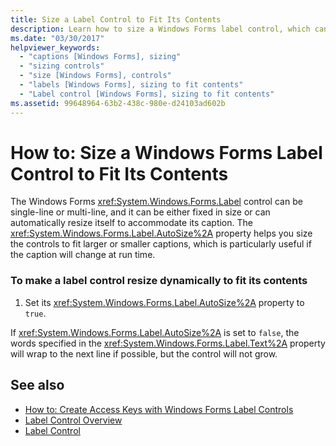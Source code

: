 ```yaml
---
title: Size a Label Control to Fit Its Contents
description: Learn how to size a Windows Forms label control, which can be single-line or multi-line, to fit its content.
ms.date: "03/30/2017"
helpviewer_keywords: 
  - "captions [Windows Forms], sizing"
  - "sizing controls"
  - "size [Windows Forms], controls"
  - "labels [Windows Forms], sizing to fit contents"
  - "Label control [Windows Forms], sizing to fit contents"
ms.assetid: 99648964-63b2-438c-980e-d24103ad602b
---
```

# How to: Size a Windows Forms Label Control to Fit Its Contents
The Windows Forms <xref:System.Windows.Forms.Label> control can be single-line or multi-line, and it can be either fixed in size or can automatically resize itself to accommodate its caption. The <xref:System.Windows.Forms.Label.AutoSize%2A> property helps you size the controls to fit larger or smaller captions, which is particularly useful if the caption will change at run time.  
  
### To make a label control resize dynamically to fit its contents  
  
1. Set its <xref:System.Windows.Forms.Label.AutoSize%2A> property to `true`.  
  
 If <xref:System.Windows.Forms.Label.AutoSize%2A> is set to `false`, the words specified in the <xref:System.Windows.Forms.Label.Text%2A> property will wrap to the next line if possible, but the control will not grow.  
  
## See also

- [How to: Create Access Keys with Windows Forms Label Controls](how-to-create-access-keys-with-windows-forms-label-controls.md)
- [Label Control Overview](label-control-overview-windows-forms.md)
- [Label Control](label-control-windows-forms.md)
